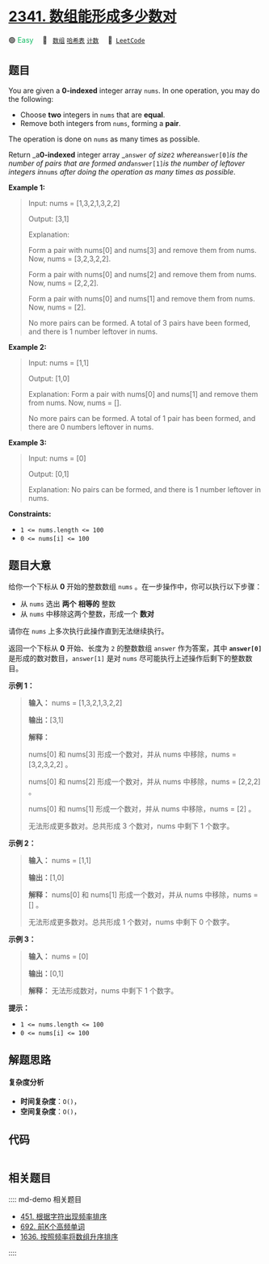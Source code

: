 # [2341. 数组能形成多少数对](https://leetcode.com/problems/maximum-number-of-pairs-in-array)

🟢 <font color=#15bd66>Easy</font>&emsp; 🔖&ensp; [`数组`](/leetcode/outline/tag/array.md) [`哈希表`](/leetcode/outline/tag/hash-table.md) [`计数`](/leetcode/outline/tag/counting.md)&emsp; 🔗&ensp;[`LeetCode`](https://leetcode.com/problems/maximum-number-of-pairs-in-array)


## 题目

You are given a **0-indexed** integer array `nums`. In one operation, you may
do the following:

  * Choose **two** integers in `nums` that are **equal**.
  * Remove both integers from `nums`, forming a **pair**.

The operation is done on `nums` as many times as possible.

Return _a**0-indexed** integer array _`answer` _of size_`2`
_where_`answer[0]`_is the number of pairs that are formed and_`answer[1]`_is
the number of leftover integers in_`nums` _after doing the operation as many
times as possible_.



**Example 1:**

> Input: nums = [1,3,2,1,3,2,2]
> 
> Output: [3,1]
> 
> Explanation:
> 
> Form a pair with nums[0] and nums[3] and remove them from nums. Now, nums = [3,2,3,2,2].
> 
> Form a pair with nums[0] and nums[2] and remove them from nums. Now, nums = [2,2,2].
> 
> Form a pair with nums[0] and nums[1] and remove them from nums. Now, nums = [2].
> 
> No more pairs can be formed. A total of 3 pairs have been formed, and there is 1 number leftover in nums.

**Example 2:**

> Input: nums = [1,1]
> 
> Output: [1,0]
> 
> Explanation: Form a pair with nums[0] and nums[1] and remove them from nums. Now, nums = [].
> 
> No more pairs can be formed. A total of 1 pair has been formed, and there are 0 numbers leftover in nums.

**Example 3:**

> Input: nums = [0]
> 
> Output: [0,1]
> 
> Explanation: No pairs can be formed, and there is 1 number leftover in nums.

**Constraints:**

  * `1 <= nums.length <= 100`
  * `0 <= nums[i] <= 100`


## 题目大意

给你一个下标从 **0** 开始的整数数组 `nums` 。在一步操作中，你可以执行以下步骤：

  * 从 `nums` 选出 **两个** **相等的** 整数
  * 从 `nums` 中移除这两个整数，形成一个 **数对**

请你在 `nums` 上多次执行此操作直到无法继续执行。

返回一个下标从 **0** 开始、长度为 `2` 的整数数组 `answer` 作为答案，其中 __`answer[0]`__
是形成的数对数目，`answer[1]` 是对 `nums` 尽可能执行上述操作后剩下的整数数目。



**示例 1：**

> 
> 
> 
> 
> 
> **输入：** nums = [1,3,2,1,3,2,2]
> 
> **输出：**[3,1]
> 
> **解释：**
> 
> nums[0] 和 nums[3] 形成一个数对，并从 nums 中移除，nums = [3,2,3,2,2] 。
> 
> nums[0] 和 nums[2] 形成一个数对，并从 nums 中移除，nums = [2,2,2] 。
> 
> nums[0] 和 nums[1] 形成一个数对，并从 nums 中移除，nums = [2] 。
> 
> 无法形成更多数对。总共形成 3 个数对，nums 中剩下 1 个数字。

**示例 2：**

> 
> 
> 
> 
> 
> **输入：** nums = [1,1]
> 
> **输出：**[1,0]
> 
> **解释：** nums[0] 和 nums[1] 形成一个数对，并从 nums 中移除，nums = [] 。
> 
> 无法形成更多数对。总共形成 1 个数对，nums 中剩下 0 个数字。

**示例 3：**

> 
> 
> 
> 
> 
> **输入：** nums = [0]
> 
> **输出：**[0,1]
> 
> **解释：** 无法形成数对，nums 中剩下 1 个数字。
> 
> 



**提示：**

  * `1 <= nums.length <= 100`
  * `0 <= nums[i] <= 100`


## 解题思路

#### 复杂度分析

- **时间复杂度**：`O()`，
- **空间复杂度**：`O()`，

## 代码

```javascript

```

## 相关题目

:::: md-demo 相关题目
- [451. 根据字符出现频率排序](./0451.md)
- [692. 前K个高频单词](https://leetcode.com/problems/top-k-frequent-words)
- [1636. 按照频率将数组升序排序](https://leetcode.com/problems/sort-array-by-increasing-frequency)

::::
